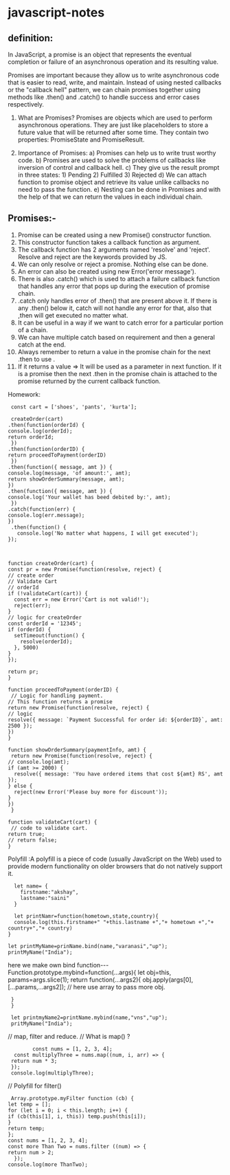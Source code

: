 # javascript-notes


definition:
-----------
In JavaScript, a promise is an object that represents the eventual completion or failure of an asynchronous operation and its resulting value.

Promises are important because they allow us to write asynchronous code that is easier to read, write, and maintain. Instead of using nested callbacks or the "callback hell" pattern, we can chain promises together using methods like .then() and .catch() to handle success and error cases respectively.


1. What are Promises?
Promises are objects which are used to perform asynchronous operations. They are just like placeholders to store a future value that will be returned after some time. They contain two properties: PromiseState and PromiseResult.

 2. Importance of Promises:
a) Promises can help us to write trust worthy code.
b) Promises are used to solve the problems of callbacks like inversion of control and callback hell.
c) They give us the result prompt in three states: 1) Pending 2) Fulfilled 3) Rejected
d) We can attach function to promise object and retrieve its value unlike callbacks no need to pass the function.
e) Nesting can be done in Promises and with the help of that we can return the values in each individual chain.

Promises:-
-----------

1. Promise can be created using a new Promise() constructor function.
2. This constructor function takes a callback function as argument. 
3. The callback function has 2 arguments named 'resolve' and 'reject'. Resolve and reject are the keywords provided by JS.
4. We can only resolve or reject a promise. Nothing else can be done.
5. An error can also be created using new Error('error message').
6. There is also .catch() which is used to attach a failure callback function that handles any error that pops up during the execution of promise chain.
7. .catch only handles error of .then() that are present above it. If there is any .then() below it, catch will not handle any error for that, also that ,then will get executed no matter what.
8. It can be useful in a way if we want to catch error for a particular portion of a chain.
9. We can have multiple catch based on requirement and then a general catch at the end.
10. Always remember to return a value in the promise chain for the next .then to use .
11. If it returns a value => It will be  used as a parameter in next function. If it is a promise then the next .then in the promise chain is attached to the promise returned by the current callback function.

Homework:


     const cart = ['shoes', 'pants', 'kurta'];

     createOrder(cart)
    .then(function(orderId) {
    console.log(orderId);
    return orderId;
     })
    .then(function(orderID) {
    return proceedToPayment(orderID)
     })
    .then(function({ message, amt }) {
    console.log(message, 'of amount:', amt);
    return showOrderSummary(message, amt);
    })
    .then(function({ message, amt }) {
    console.log('Your wallet has beed debited by:', amt);
     })
    .catch(function(err) {
    console.log(err.message);
    })
     .then(function() {
       console.log('No matter what happens, I will get executed');
    });



    function createOrder(cart) {
    const pr = new Promise(function(resolve, reject) {
    // create order
    // Validate Cart
    // orderId
    if (!validateCart(cart)) {
      const err = new Error('Cart is not valid!');
      reject(err);
    }
    // logic for createOrder
    const orderId = '12345';
    if (orderId) {
      setTimeout(function() {
        resolve(orderId);
      }, 5000)
    }
    });

    return pr;
    }

    function proceedToPayment(orderID) {
     // Logic for handling payment.
    // This function returns a promise
    return new Promise(function(resolve, reject) {
    // logic
    resolve({ message: `Payment Successful for order id: ${orderID}`, amt: 2500 });
    })
    }

    function showOrderSummary(paymentInfo, amt) {
     return new Promise(function(resolve, reject) {
    // console.log(amt);
    if (amt >= 2000) {
      resolve({ message: 'You have ordered items that cost ${amt} RS', amt });
    } else {
      reject(new Error('Please buy more for discount'));
    }
    })
     }

    function validateCart(cart) {
     // code to validate cart.
    return true;
    // return false;
    } 
    
    
Polyfill  :A polyfill is a piece of code (usually JavaScript on the Web) used to provide modern functionality on older browsers that do not natively support it.

          
      let name= {
        firstname:"akshay",
        lastname:"saini"
      }
      
      let printNamr=function(hometown,state,country){
      console.log(this.firstname+" "+this.lastname +","+ hometown +","+ country+","+ country)
    }
    
    let printMyName=prinName.bind(name,"varanasi","up");
    printMyName("India");
    
    
 here we make own bind function---
     Function.prototype.mybind=function(...args){
      let obj=this,
       params=args.slice(1);
      return function(...args2){
        obj.apply(args[0],[...params,...args2]);  // here use array to pass more obj.
      
     }
     }
     
     let printmyName2=printName.mybind(name,"vns","up");
     pritMyName("India");
     
     
     
     
 // map, filter and reduce.
// What is map() ?

            const nums = [1, 2, 3, 4];
      const multiplyThree = nums.map((num, i, arr) => {
     return num * 3;
     });
     console.log(multiplyThree);   



// Polyfill for filter()

     Array.prototype.myFilter function (cb) {
    let temp = [];
    for (let i = 0; i < this.length; i++) {
    if (cb(this[1], i, this)) temp.push(this[i]);
    }
    return temp;
    };
    const nums = [1, 2, 3, 4];
    const more Than Two = nums.filter ((num) => {
    return num > 2;
      });
    console.log(more ThanTwo);
     
     

